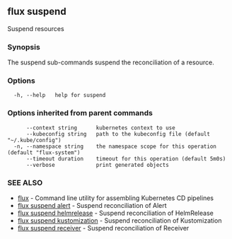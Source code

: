 ## flux suspend

Suspend resources

### Synopsis

The suspend sub-commands suspend the reconciliation of a resource.

### Options

```
  -h, --help   help for suspend
```

### Options inherited from parent commands

```
      --context string      kubernetes context to use
      --kubeconfig string   path to the kubeconfig file (default "~/.kube/config")
  -n, --namespace string    the namespace scope for this operation (default "flux-system")
      --timeout duration    timeout for this operation (default 5m0s)
      --verbose             print generated objects
```

### SEE ALSO

* [flux](flux.md)	 - Command line utility for assembling Kubernetes CD pipelines
* [flux suspend alert](flux_suspend_alert.md)	 - Suspend reconciliation of Alert
* [flux suspend helmrelease](flux_suspend_helmrelease.md)	 - Suspend reconciliation of HelmRelease
* [flux suspend kustomization](flux_suspend_kustomization.md)	 - Suspend reconciliation of Kustomization
* [flux suspend receiver](flux_suspend_receiver.md)	 - Suspend reconciliation of Receiver

